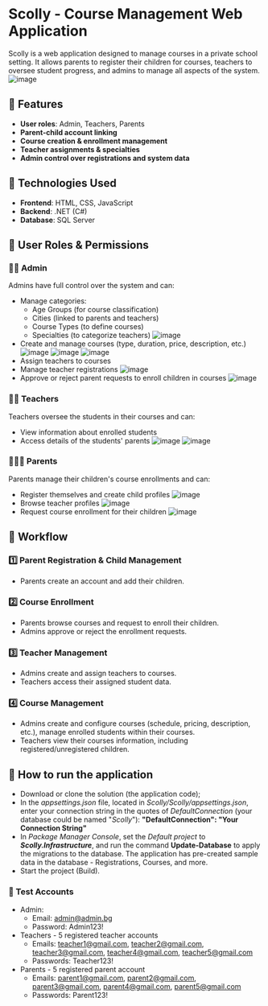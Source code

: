 # Scolly - Course Management Web Application

Scolly is a web application designed to manage courses in a private school setting. It allows parents to register their children for courses, teachers to oversee student progress, and admins to manage all aspects of the system.
![image](https://github.com/user-attachments/assets/ff682d3d-4f4f-422c-95ac-a3b0fc619d47)

## 📌 Features

- **User roles**: Admin, Teachers, Parents
- **Parent-child account linking**
- **Course creation & enrollment management**
- **Teacher assignments & specialties**
- **Admin control over registrations and system data**

## 🚀 Technologies Used

- **Frontend**: HTML, CSS, JavaScript
- **Backend**: .NET (C#)
- **Database**: SQL Server

## 📖 User Roles & Permissions

### 👨‍💼 Admin

Admins have full control over the system and can:
- Manage categories:
  - Age Groups (for course classification)
  - Cities (linked to parents and teachers)
  - Course Types (to define courses)
  - Specialties (to categorize teachers)
![image](https://github.com/user-attachments/assets/c60c4864-868d-4882-9012-9a9d4ce23282)
- Create and manage courses (type, duration, price, description, etc.)
![image](https://github.com/user-attachments/assets/bd90a483-9cea-42f9-b7e1-729bef1ba4e9)
![image](https://github.com/user-attachments/assets/85490a23-6530-4129-86b1-78e434206073)
![image](https://github.com/user-attachments/assets/144d9c4d-c077-434e-81de-3956ad2cf1cc)
- Assign teachers to courses
- Manage teacher registrations
![image](https://github.com/user-attachments/assets/1a244c2e-87ca-4587-80d7-8c1e56727ae0)
- Approve or reject parent requests to enroll children in courses
![image](https://github.com/user-attachments/assets/2569bd8b-8876-4b16-b201-5c0964b57ece)


### 👨‍🏫 Teachers

Teachers oversee the students in their courses and can:
- View information about enrolled students
- Access details of the students' parents
  ![image](https://github.com/user-attachments/assets/60019997-c15f-4219-976d-e62b6a4d28d2)
  ![image](https://github.com/user-attachments/assets/5a8a21cb-a1e4-4447-9de4-1b26cfa288c5)

### 👨‍👩‍👧 Parents

Parents manage their children's course enrollments and can:
- Register themselves and create child profiles
  ![image](https://github.com/user-attachments/assets/9cfc123a-b2d1-4a6d-ac09-34dc5ba66a29)
- Browse teacher profiles
  ![image](https://github.com/user-attachments/assets/805dadf0-f797-4092-a4c1-0ec5c60cd975)
- Request course enrollment for their children
  ![image](https://github.com/user-attachments/assets/2d2d4c8e-d3b8-41df-ac1f-513337d2071a)

## 🔄 Workflow

### 1️⃣ Parent Registration & Child Management
- Parents create an account and add their children.

### 2️⃣ Course Enrollment
- Parents browse courses and request to enroll their children.
- Admins approve or reject the enrollment requests.

### 3️⃣ Teacher Management
- Admins create and assign teachers to courses.
- Teachers access their assigned student data.

### 4️⃣ Course Management
- Admins create and configure courses (schedule, pricing, description, etc.), manage enrolled students within their courses.
- Teachers view their courses information, including registered/unregistered children.

## 📝 How to run the application
- Download or clone the solution (the application code);
- In the <i>appsettings.json</i> file, located in <i>Scolly/Scolly/appsettings.json</i>, enter your connection string in the quotes of <i>DefaultConnection</i> (your database could be named "<i>Scolly</i>"): <strong> "DefaultConnection": "Your Connection String"</strong>
- In <i>Package Manager Console</i>, set the <i>Default project</i> to <strong><i>Scolly.Infrastructure</i></strong>, and run the command <strong>Update-Database</strong> to apply the migrations to the database. The application has pre-created sample data in the database - Registrations, Courses, and more.
- Start the project (Build).
### 🔐 Test Accounts
- Admin:
  - Email: admin@admin.bg
  - Password: Admin123!
- Teachers - 5 registered teacher accounts
  - Emails: teacher1@gmail.com, teacher2@gmail.com, teacher3@gmail.com, teacher4@gmail.com, teacher5@gmail.com
  - Passwords: Teacher123!
- Parents - 5 registered parent account
  - Emails: parent1@gmail.com, parent2@gmail.com, parent3@gmail.com, parent4@gmail.com, parent5@gmail.com
  - Passwords: Parent123!
